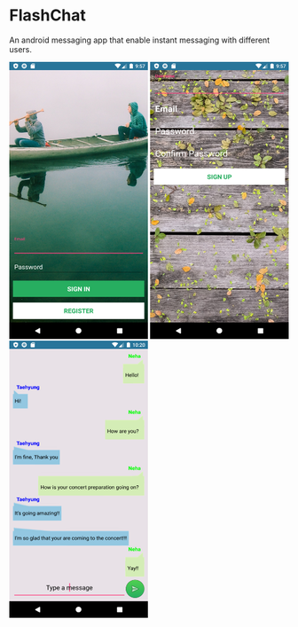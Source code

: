 # FlashChat
An android messaging app that enable instant messaging with different users.

<img src="images/flash1.png"  width="250" height="500"> <img src="images/flash2.png"  width="250" height="500"> <img src="images/flash3.png"  width="250" height="500"> 
